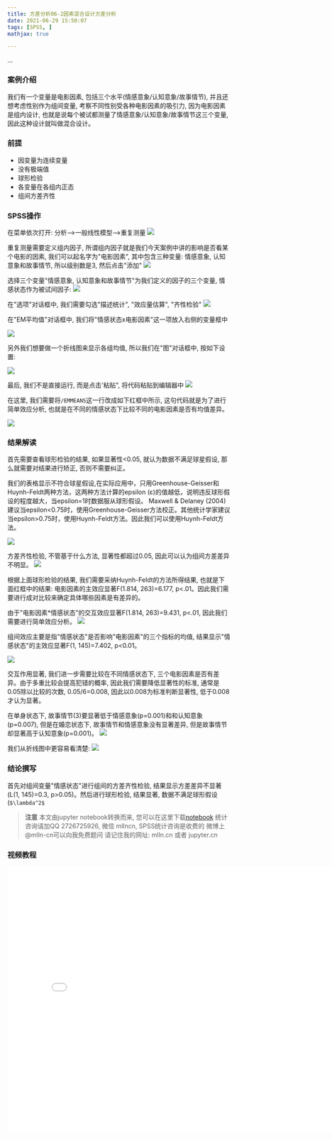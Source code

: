 ```yaml
---
title: 方差分析06-2因素混合设计方差分析
date: 2021-06-29 15:50:07
tags: [SPSS, ]
mathjax: true

---
```


...

<!-- more -->

### 案例介绍

我们有一个变量是电影因素, 包括三个水平(情感意象/认知意象/故事情节), 并且还想考虑性别作为组间变量, 考察不同性别受各种电影因素的吸引力, 因为电影因素是组内设计, 也就是说每个被试都测量了情感意象/认知意象/故事情节这三个变量, 因此这种设计就叫做混合设计。

### 前提

- 因变量为连续变量
- 没有极端值
- 球形检验
- 各变量在各组内正态
- 组间方差齐性



### SPSS操作
在菜单依次打开: 分析-->一般线性模型-->重复测量
<img src="imgs/17-01-spss.png">

重复测量需要定义组内因子, 所谓组内因子就是我们今天案例中讲的影响是否看某个电影的因素, 我们可以起名字为"电影因素", 其中包含三种变量: 情感意象, 认知意象和故事情节, 所以级别数是3, 然后点击"添加"
<img src="imgs/17-02-spss.png">

选择三个变量"情感意象, 认知意象和故事情节"为我们定义的因子的三个变量, 情感状态作为被试间因子:
<img src="imgs/17-03-spss.png">

在"选项"对话框中, 我们需要勾选"描述统计", "效应量估算", "齐性检验"
<img src="imgs/17-04-spss.png">

在"EM平均值"对话框中, 我们将"情感状态x电影因素"这一项放入右侧的变量框中

<img src="imgs/17-05-spss.png">

另外我们想要做一个折线图来显示各组均值, 所以我们在"图"对话框中, 按如下设置:

<img src="imgs/17-06-spss.png">

最后, 我们不是直接运行, 而是点击'粘贴", 将代码粘贴到编辑器中
<img src="imgs/17-07-spss.png">

在这里, 我们需要将`/EMMEANS`这一行改成如下红框中所示, 这句代码就是为了进行简单效应分析, 也就是在不同的情感状态下比较不同的电影因素是否有均值差异。

<img src="imgs/17-08-spss.png">

### 结果解读

首先需要查看球形检验的结果, 如果显著性<0.05, 就认为数据不满足球星假设, 那么就需要对结果进行矫正, 否则不需要纠正。

我们的表格显示不符合球星假设,在实际应用中，只用Greenhouse-Geisser和Huynh-Feldt两种方法，这两种方法计算的epsilon (ε)的值越低，说明违反球形假设的程度越大，当epsilon=1时数据服从球形假设。 Maxwell & Delaney (2004)建议当epsilon<0.75时，使用Greenhouse-Geisser方法校正。其他统计学家建议当epsilon>0.75时，使用Huynh-Feldt方法。因此我们可以使用Huynh-Feldt方法。

<img src="imgs/17-09-spss.png">

方差齐性检验, 不管基于什么方法, 显著性都超过0.05, 因此可以认为组间方差差异不明显。
<img src="imgs/17-11-spss.png">

根据上面球形检验的结果, 我们需要采纳Huynh-Feldt的方法所得结果, 也就是下面红框中的结果: 电影因素的主效应显著F(1.814, 263)=6.177, p<.01。因此我们需要进行成对比较来确定具体哪些因素是有差异的。

由于"电影因素*情感状态"的交互效应显著F(1.814, 263)=9.431, p<.01, 因此我们需要进行简单效应分析。
<img src="imgs/17-10-spss.png">

组间效应主要是指"情感状态"是否影响"电影因素"的三个指标的均值, 结果显示"情感状态"的主效应显著F(1, 145)=7.402, p<0.01。

<img src="imgs/17-12-spss.png">

交互作用显著, 我们进一步需要比较在不同情感状态下, 三个电影因素是否有差异。由于多重比较会提高犯错的概率, 因此我们需要降低显著性的标准, 通常是0.05除以比较的次数, 0.05/6=0.008, 因此以0.008为标准判断显著性, 低于0.008才认为显著。

在单身状态下, 故事情节(3)要显著低于情感意象(p=0.001)和和认知意象(p=0.007), 但是在婚恋状态下, 故事情节和情感意象没有显著差异, 但是故事情节却显著高于认知意象(p=0.001)。
<img src="imgs/17-13-spss.png">

我们从折线图中更容易看清楚:
<img src="imgs/17-14-spss.png">

### 结论撰写

首先对组间变量"情感状态"进行组间的方差齐性检验, 结果显示方差差异不显著(L(1, 145)=0.3, p>0.05)。然后进行球形检验, 结果显著, 数据不满足球形假设(`$\lambda^2$`


> **注意**
> 本文由jupyter notebook转换而来, 您可以在这里下载[notebook](方差分析06-2因素混合设计方差分析.ipynb)
> 统计咨询请加QQ 2726725926, 微信 mllncn,  SPSS统计咨询是收费的
> 微博上@mlln-cn可以向我免费题问
> 请记住我的网址: mlln.cn 或者 jupyter.cn

### 视频教程


<iframe src="//player.bilibili.com/player.html?bvid=BV14K4y1X7Xp&page=1" scrolling="no" border="0" frameborder="no" framespacing="0" allowfullscreen="true"  style="width:800px;height:600px"> </iframe>